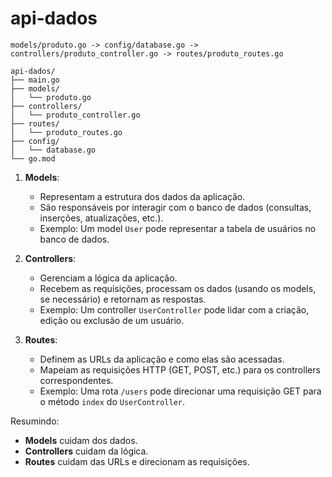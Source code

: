 # api-dados

```
models/produto.go -> config/database.go -> controllers/produto_controller.go -> routes/produto_routes.go
```

```tree
api-dados/
├── main.go
├── models/
│   └── produto.go
├── controllers/
│   └── produto_controller.go
├── routes/
│   └── produto_routes.go
├── config/
│   └── database.go
└── go.mod
```


1. **Models**:  
   - Representam a estrutura dos dados da aplicação.  
   - São responsáveis por interagir com o banco de dados (consultas, inserções, atualizações, etc.).  
   - Exemplo: Um model `User` pode representar a tabela de usuários no banco de dados.

2. **Controllers**:  
   - Gerenciam a lógica da aplicação.  
   - Recebem as requisições, processam os dados (usando os models, se necessário) e retornam as respostas.  
   - Exemplo: Um controller `UserController` pode lidar com a criação, edição ou exclusão de um usuário.

3. **Routes**:  
   - Definem as URLs da aplicação e como elas são acessadas.  
   - Mapeiam as requisições HTTP (GET, POST, etc.) para os controllers correspondentes.  
   - Exemplo: Uma rota `/users` pode direcionar uma requisição GET para o método `index` do `UserController`.

Resumindo:  
- **Models** cuidam dos dados.  
- **Controllers** cuidam da lógica.  
- **Routes** cuidam das URLs e direcionam as requisições.  

